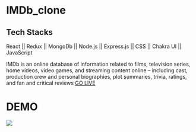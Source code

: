 # IMDb_clone

## Tech Stacks
React || Redux || MongoDb || Node.js || Express.js || CSS || Chakra UI || JavaScript


IMDb is an online database of information related to films, television series, home videos, video games, and streaming content online – including cast, production crew and personal biographies, plot summaries, trivia, ratings, and fan and critical reviews
 [GO LIVE](https://imdbwebapp.netlify.app/)
 
 <h1> DEMO </h1>

<img src="https://github.com/deepaksahu3698/IMDb_clone/blob/master/React%20App%20-%20Brave%202022-08-11%2022-14-31%20(1).gif">


